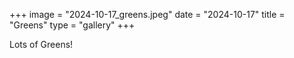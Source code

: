 +++
image = "2024-10-17_greens.jpeg"
date = "2024-10-17"
title = "Greens"
type = "gallery"
+++

Lots of Greens!